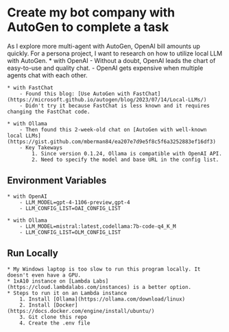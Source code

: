 # Create my bot company with AutoGen to complete a task

As I explore more multi-agent with AutoGen, OpenAI bill amounts up quickly. For a persona project, I want to research on how to utilize local LLM with AutoGen.
    * with OpenAI
        - Without a doubt, OpenAI leads the chart of easy-to-use and quality chat.
        - OpenAI gets expensive when multiple agents chat with each other.

    * with FastChat
        - Found this blog: [Use AutoGen with FastChat](https://microsoft.github.io/autogen/blog/2023/07/14/Local-LLMs/)
        - Didn't try it because FastChat is less known and it requires changing the FastChat code. 

    * with Ollama
        - Then found this 2-week-old chat on [AutoGen with well-known local LLMs](https://gist.github.com/mberman84/ea207e7d9e5f8c5f6a3252883ef16df3)
        - Key Takeways
            1. Since version 0.1.24, Ollama is compatible with OpenAI API.
            2. Need to specify the model and base URL in the config list.

## Environment Variables

    * with OpenAI 
        - LLM_MODEL=gpt-4-1106-preview,gpt-4
        - LLM_CONFIG_LIST=OAI_CONFIG_LIST

    * with Ollama 
        - LLM_MODEL=mistral:latest,codellama:7b-code-q4_K_M
        - LLM_CONFIG_LIST=OLM_CONFIG_LIST

## Run Locally

    * My Windows laptop is too slow to run this program locally. It doesn't even have a GPU.
    * 1xA10 instance on [Lambda Labs](https://cloud.lambdalabs.com/instances) is a better option.
    * Steps to run it on an Lambda instance 
        1. Install [Ollama](https://ollama.com/download/linux) 
        2. Install [Docker](https://docs.docker.com/engine/install/ubuntu/) 
        3. Git clone this repo 
        4. Create the .env file

